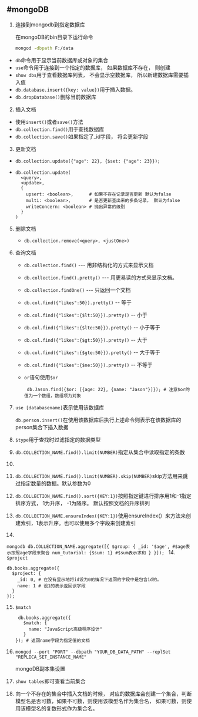 #mongoDB
-----

1. 连接到mongodb到指定数据库
   
   在mongoDB的bin目录下运行命令

    ```sh
    mongod -dbpath F:/data
    ```
  * ```db```命令用于显示当前数据库或对象的集合
  * ```use```命令用于连接到一个指定的数据库， 如果数据库不存在， 则创建
  * ```show dbs```用于查看数据库列表， 不会显示空数据库， 所以新建数据库需要插入值
  * ```db.database.insert({key: value})```用于插入数据。
  * ```db.dropDatabase()```删除当前数据库

2. 插入文档
  * 使用```insert()```或者```save()```方法
  * ```db.collection.find()```用于查找数据库
  * ```db.collection.save()```如果指定了_id字段， 将会更新字段
3. 更新文档
  * ```db.collection.update({"age": 22}, {$set: {"age": 23}});```
  *   
    ```mongodb
    db.collection.update(
      <query>,
      <update>,
      {
        upsert: <boolean>,      # 如果不存在记录是否更新 默认为false
        multi: <boolean>,       # 是否更新查出来的多条记录， 默认为false
        writeConcern: <boolean> # 抛出异常的级别
      }
    )

    ```
5. 删除文档
   
   * ``db.collection.remove(<query>, <justOne>)``

6. 查询文档
   * ``db.collection.find()``           --- 用非结构化的方式来显示文档
   * ``db.collection.find().pretty()``  --- 用更易读的方式来显示文档。 
   * ``db.collection.findOne()``        --- 只返回一个文档  
   * ``db.col.find({"likes":50}).pretty()``         -- 等于
   * ``db.col.find({"likes":{$lt:50}}).pretty()``   -- 小于
   * ``db.col.find({"likes":{$lte:50}}).pretty()``  -- 小于等于
   * ``db.col.find({"likes":{$gt:50}}).pretty()``   -- 大于
   * ``db.col.find({"likes":{$gte:50}}).pretty()``  -- 大于等于
   * ``db.col.find({"likes":{$ne:50}}).pretty()``   -- 不等于
   * ``or``语句使用``$or``

     ```mongodb
      db.Jason.find({$or: [{age: 22}, {name: "Jason"}]}); # 注意$or的值为一个数组，数组项为对象
     ```

7. ```use [databasename]```表示使用该数据库
   
   ```db.person.insert()```在使用该数据库后执行上述命令则表示在该数据库的person集合下插入数据
8. ``$type``用于查找时过滤指定的数据类型
9. ```db.COLLECTION_NAME.find().limit(NUMBER)```指定从集合中读取指定的条数
10. `````
10. ``db.COLLECTION_NAME.find().limit(NUMBER).skip(NUMBER)``skip方法用来跳过指定数量的数据。默认参数为0
11. ``db.COLLECTION_NAME.find().sort({KEY:1})``按照指定键进行排序用1和-1指定排序方式， 1为升序， -1为降序。 默认按照文档的升序排列

12. ``db.COLLECTION_NAME.ensureIndex({KEY:1})``使用ensureIndex(）来方法来创建索引，1表示升序。也可以使用多个字段来创建索引
13.   
   ``mongodb
   db.COLLECTION_NAME.aggregate([{
     $group: {
       _id: '$age', #$age表示按照age字段来聚合
       num_tutorial: {$sum: 1} #$sum表示求和
     }
   }]);
  ``
14. ```$project```
  

   ```mongodb
   db.books.aggregate({
     $project: {
       _id: 0, # 在没有显示地将id设为0的情况下返回的字段中是包含id的。
       name: 1 # 设1的表示返回该字段
     }
   });
  ```

15. ```$match```  
    ```mongodb
     db.books.aggregate({
       $match: {
         name: "JavaScript高级程序设计"
       }
    }); # 返回name字段为指定值的文档
    ```

16. ```mongod --port "PORT" --dbpath "YOUR_DB_DATA_PATH" --replSet "REPLICA_SET_INSTANCE_NAME"```  
  
    mongoDB副本集设置

17. ``show tables``即可查看当前集合
18. 向一个不存在的集合中插入文档的时候， 对应的数据库会创建一个集合，判断模型名是否可数，如果不可数，则使用该模型名作为集合名， 如果可数，则使用该模型名的复数形式作为集合名。

